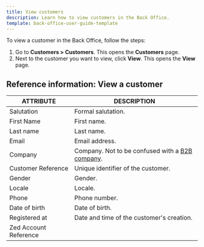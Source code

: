 ```yaml
---
title: View customers
description: Learn how to view customers in the Back Office.
template: back-office-user-guide-template
---
```


To view a customer in the Back Office, follow the steps:

1. Go to **Customers&nbsp;<span aria-label="and then">></span> Customers**.
    This opens the **Customers** page.
2. Next to the customer you want to view, click **View**.
    This opens the **View** page.


## Reference information: View a customer

|ATTRIBUTE| DESCRIPTION|
|---|---|
| Salutation | Formal salutation. |
| First Name	 | First name. |
| Last name	| Last name. |
| Email | Email address. |
|Company | Company. Not to be confused with a [B2B company](/docs/scos/user/features/{{page.version}}/company-account-feature-overview/company-accounts-overview.html). |
| Customer Reference	| Unique identifier of the customer. |
| Gender | Gender.|
| Locale | Locale.|
| Phone | Phone number.|
| Date of birth	 | Date of birth.|
| Registered at	| Date and time of the customer's creation. |
| Zed Account Reference	|
